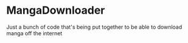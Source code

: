 # MangaDownloader
Just a bunch of code that's being put together to be able to download manga off the internet
